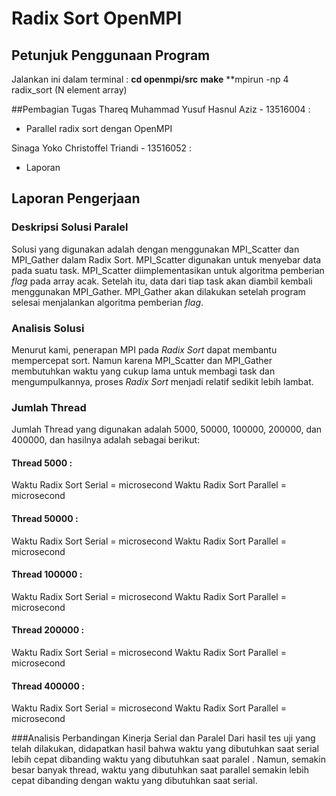 # Radix Sort OpenMPI

## Petunjuk Penggunaan Program
Jalankan ini dalam terminal :
**cd openmpi/src**
**make**
**mpirun -np 4 radix_sort (N element array)

##Pembagian Tugas
Thareq Muhammad Yusuf Hasnul Aziz - 13516004 :
 - Parallel radix sort dengan OpenMPI
 
 Sinaga Yoko Christoffel Triandi - 13516052 : 
 - Laporan
 
 ## Laporan Pengerjaan
 
 ### Deskripsi Solusi Paralel
 Solusi yang digunakan adalah dengan menggunakan MPI_Scatter dan MPI_Gather dalam Radix Sort. 
 MPI_Scatter digunakan untuk menyebar data pada suatu task. MPI_Scatter diimplementasikan untuk algoritma
 pemberian *flag* pada array acak. Setelah itu, data dari tiap task akan diambil kembali menggunakan
 MPI_Gather. MPI_Gather akan dilakukan setelah program selesai menjalankan algoritma pemberian *flag*.
 
 ### Analisis Solusi
 Menurut kami, penerapan MPI pada *Radix Sort* dapat membantu mempercepat sort. Namun karena MPI_Scatter dan
 MPI_Gather membutuhkan waktu yang cukup lama untuk membagi task dan mengumpulkannya, proses *Radix Sort*
 menjadi relatif sedikit lebih lambat.
 
 ### Jumlah Thread
 Jumlah Thread yang digunakan adalah 5000, 50000, 100000, 200000, dan 400000, dan hasilnya adalah sebagai berikut:
 
 #### Thread 5000 :
 Waktu Radix Sort Serial = microsecond
 Waktu Radix Sort Parallel = microsecond
 
  #### Thread 50000 :
 Waktu Radix Sort Serial = microsecond
 Waktu Radix Sort Parallel = microsecond
 
  #### Thread 100000 :
 Waktu Radix Sort Serial = microsecond
 Waktu Radix Sort Parallel = microsecond
 
  #### Thread 200000 :
 Waktu Radix Sort Serial = microsecond
 Waktu Radix Sort Parallel = microsecond
 
  #### Thread 400000 :
 Waktu Radix Sort Serial = microsecond
 Waktu Radix Sort Parallel = microsecond
 
 ###Analisis Perbandingan Kinerja Serial dan Paralel
 Dari hasil tes uji yang telah dilakukan, didapatkan hasil bahwa waktu yang dibutuhkan saat serial lebih 
 cepat dibanding waktu yang dibutuhkan saat paralel . Namun, semakin besar banyak thread, waktu yang dibutuhkan 
 saat parallel semakin lebih cepat dibanding dengan waktu yang dibutuhkan saat serial.
